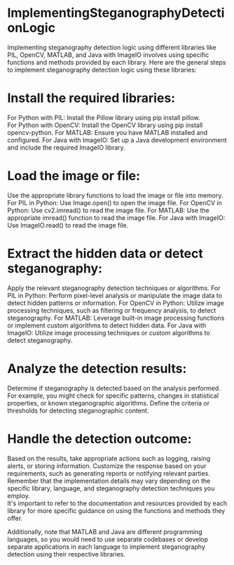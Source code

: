 # ImplementingSteganographyDetectionLogic

Implementing steganography detection logic using different libraries like PIL, OpenCV, MATLAB, and Java with ImageIO involves using specific functions and methods provided by each library. Here are the general steps to implement steganography detection logic using these libraries:

# Install the required libraries:
  For Python with PIL: Install the Pillow library using pip install pillow.<br>
  For Python with OpenCV: Install the OpenCV library using pip install opencv-python.
  For MATLAB: Ensure you have MATLAB installed and configured.
  For Java with ImageIO: Set up a Java development environment and include the required ImageIO library.

# Load the image or file:
  Use the appropriate library functions to load the image or file into memory.
  For PIL in Python: Use Image.open() to open the image file.
  For OpenCV in Python: Use cv2.imread() to read the image file.
  For MATLAB: Use the appropriate imread() function to read the image file.
  For Java with ImageIO: Use ImageIO.read() to read the image file.
  
# Extract the hidden data or detect steganography:
  Apply the relevant steganography detection techniques or algorithms.
  For PIL in Python: Perform pixel-level analysis or manipulate the image data to detect hidden patterns or information.
  For OpenCV in Python: Utilize image processing techniques, such as filtering or frequency analysis, to detect steganography.
  For MATLAB: Leverage built-in image processing functions or implement custom algorithms to detect hidden data.
  For Java with ImageIO: Utilize image processing techniques or custom algorithms to detect steganography.
  
# Analyze the detection results:
  Determine if steganography is detected based on the analysis performed.
  For example, you might check for specific patterns, changes in statistical properties, or known steganographic algorithms.
  Define the criteria or thresholds for detecting steganographic content.
  
# Handle the detection outcome:
  Based on the results, take appropriate actions such as logging, raising alerts, or storing information.
  Customize the response based on your requirements, such as generating reports or notifying relevant parties.
  Remember that the implementation details may vary depending on the specific library, language, and steganography detection techniques you employ.  
It's important to refer to the documentation and resources provided by each library for more specific guidance on using the functions and methods they offer.

Additionally, note that MATLAB and Java are different programming languages, so you would need to use separate codebases or develop separate applications in each language to implement steganography detection using their respective libraries.
